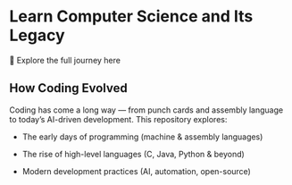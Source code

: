 # Learn Computer Science and Its Legacy

📌 Explore the full journey here

## How Coding Evolved

Coding has come a long way — from punch cards and assembly language to today’s AI-driven development.
This repository explores:

* The early days of programming (machine & assembly languages)

* The rise of high-level languages (C, Java, Python & beyond)

* Modern development practices (AI, automation, open-source)

